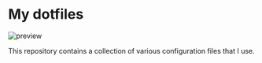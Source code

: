 # My dotfiles

![preview](https://i.imgur.com/QR77oWg.png)

This repository contains a collection of various configuration files that I use.
